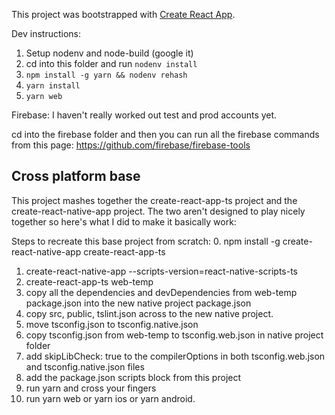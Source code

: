 This project was bootstrapped with [Create React App](https://github.com/facebookincubator/create-react-app).

Dev instructions:
1. Setup nodenv and node-build (google it)
2. cd into this folder and run `nodenv install`
3. `npm install -g yarn && nodenv rehash`
4. `yarn install`
5. `yarn web`

Firebase:
I haven't really worked out test and prod accounts yet.

cd into the firebase folder and then you can run all the firebase commands from this page: https://github.com/firebase/firebase-tools

## Cross platform base

This project mashes together the create-react-app-ts project and the create-react-native-app project.
The two aren't designed to play nicely together so here's what I did to make it basically work:

Steps to recreate this base project from scratch:
0. npm install -g create-react-native-app create-react-app-ts
1. create-react-native-app <projectname> --scripts-version=react-native-scripts-ts
2. create-react-app-ts web-temp
3. copy all the dependencies and devDependencies from web-temp package.json into the new native project package.json
4. copy src, public, tslint.json across to the new native project.
5. move tsconfig.json to tsconfig.native.json
6. copy tsconfig.json from web-temp to tsconfig.web.json in native project folder
7. add skipLibCheck: true to the compilerOptions in both tsconfig.web.json and tsconfig.native.json files
8. add the package.json scripts block from this project
9. run yarn and cross your fingers
10. run yarn web or yarn ios or yarn android.